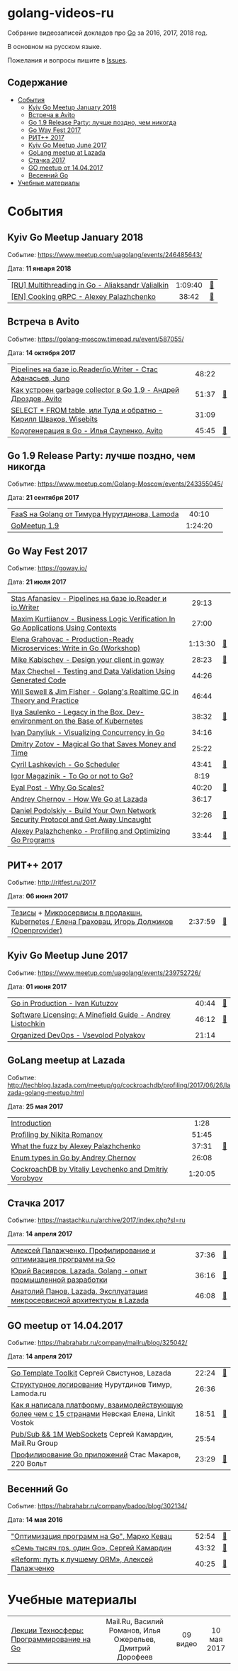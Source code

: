 # golang-videos-ru

Собрание видеозаписей докладов про [Go](https://golang.org/) за 2016, 2017, 2018 год.

В основном на русском языке.

Пожелания и вопросы пишите в [Issues](https://github.com/hH39797J/golang-videos-ru/issues).


## Содержание

* [События](#%D0%A1%D0%BE%D0%B1%D1%8B%D1%82%D0%B8%D1%8F)
  * [Kyiv Go Meetup January 2018](#kyiv-go-meetup-january-2018)
  * [Встреча в Avito](#%D0%92%D1%81%D1%82%D1%80%D0%B5%D1%87%D0%B0-%D0%B2-avito)
  * [Go 1\.9 Release Party: лучше поздно, чем никогда](#go-19-release-party-%D0%BB%D1%83%D1%87%D1%88%D0%B5-%D0%BF%D0%BE%D0%B7%D0%B4%D0%BD%D0%BE-%D1%87%D0%B5%D0%BC-%D0%BD%D0%B8%D0%BA%D0%BE%D0%B3%D0%B4%D0%B0)
  * [Go Way Fest 2017](#go-way-fest-2017)
  * [РИТ\+\+ 2017](#%D0%A0%D0%98%D0%A2-2017)
  * [Kyiv Go Meetup June 2017](#kyiv-go-meetup-june-2017)
  * [GoLang meetup at Lazada](#golang-meetup-at-lazada)
  * [Стачка 2017](#%D0%A1%D1%82%D0%B0%D1%87%D0%BA%D0%B0-2017)
  * [GO meetup от 14\.04\.2017](#go-meetup-%D0%BE%D1%82-14042017)
  * [Весенний Go](#%D0%92%D0%B5%D1%81%D0%B5%D0%BD%D0%BD%D0%B8%D0%B9-go)
* [Учебные материалы](#%D0%A3%D1%87%D0%B5%D0%B1%D0%BD%D1%8B%D0%B5-%D0%BC%D0%B0%D1%82%D0%B5%D1%80%D0%B8%D0%B0%D0%BB%D1%8B)


# События


## Kyiv Go Meetup January 2018

Событие: https://www.meetup.com/uagolang/events/246485643/

Дата: **11 января 2018**

| | | |
| --- | :---: | --- |
| [[RU] Multithreading in Go - Aliaksandr Valialkin](https://youtu.be/HzAXT1ORH3o) | 1:09:40 | [:notebook:](https://docs.google.com/presentation/d/1n944pO3RhKyPIirZpKFXf7Ab0SakPrZzujym_qw5VQM/edit#slide=id.p) |
| [[EN] Cooking gRPC - Alexey Palazhchenko](https://youtu.be/E5IXyMLP1RI) | 38:42 | [:notebook:](https://speakerdeck.com/aleksi/cooking-grpc) |


## Встреча в Avito

Событие: https://golang-moscow.timepad.ru/event/587055/

Дата: **14 октября 2017**

| | | |
| --- | :---: | --- |
| [Pipelines на базе io.Reader/io.Writer - Стас Афанасьев, Juno](https://youtu.be/kuyjuGk1USY) | 48:22 | |
| [Как устроен garbage collector в Go 1.9 - Андрей Дроздов, Avito](https://youtu.be/CX4GSErFenI) | 51:37 | [:notebook:](https://speakerdeck.com/avitotech/kak-ustroien-garbage-collector-v-go-1-dot-9-andriei-drozdov-avito) |
| [SELECT * FROM table, или Туда и обратно - Кирилл Шваков, Wisebits](https://youtu.be/N_iHzIew2Wg) | 31:09 | |
| [Кодогенерация в Go - Илья Сауленко, Avito](https://youtu.be/HtQLBdD82vE) | 45:45 | [:notebook:](https://speakerdeck.com/avitotech/kodoghienieratsiia-v-go-il-ia-saulienko-avito) |


## Go 1.9 Release Party: лучше поздно, чем никогда

Событие: https://www.meetup.com/Golang-Moscow/events/243355045/

Дата: **21 сентября 2017**

| | | |
| --- | :---: | --- |
| [FaaS на Golang от Тимура Нурутдинова, Lamoda](https://youtu.be/vV5Lqq2RBy8) | 40:10 | |
| [GoMeetup 1.9](https://youtu.be/eCMkwFHCQqI) | 1:24:20 | |


## Go Way Fest 2017

Событие: https://goway.io/

Дата: **21 июля 2017**

| | | |
| --- | :---: | --- |
| [Stas Afanasiev - Pipelines на базе io.Reader и io.Writer](https://youtu.be/X2D2L1MQFrQ) | 29:13 | |
| [Maxim Kurtiianov - Business Logic Verification In Go Applications Using Contexts](https://youtu.be/LQ-1Hk2NNFU) | 27:00 | |
| [Elena Grahovac - Production-Ready Microservices: Write in Go (Workshop)](https://youtu.be/7jNsrSAPORQ) | 1:13:30 | [:notebook:](https://github.com/rumyantseva/production-ready-microservices) |
| [Mike Kabischev - Design your client in goway](https://youtu.be/SlhG7bCRA6Q) | 28:23 | [:notebook:](https://speakerdeck.com/mkabischev/design-your-client-go-way) |
| [Max Chechel - Testing and Data Validation Using Generated Code](https://youtu.be/JrN9-GLUSkM) | 44:26 | |
| [Will Sewell & Jim Fisher - Golang's Realtime GC in Theory and Practice](https://youtu.be/5hNRcoH4-Lk) | 46:44 | |
| [Ilya Saulenko - Legacy in the Box. Dev-environment on the Base of Kubernetes](https://youtu.be/Qopz14d1oew) | 38:32 | [:notebook:](https://speakerdeck.com/mynameiswhm/legacy-v-korobochkie) | 
| [Ivan Danyliuk - Visualizing Concurrency in Go](https://youtu.be/QNY2QcmxVJQ) | 34:16 | |
| [Dmitry Zotov - Magical Go that Saves Money and Time](https://youtu.be/Q30Hhiaq5xA) | 25:22 | |
| [Cyril Lashkevich - Go Scheduler](https://youtu.be/Gy6XEYWYht8) | 43:41 | [:notebook:](https://speakerdeck.com/notorca/go-scheduler) |
| [Igor Magazinik - To Go or not to Go?](https://youtu.be/EBKo2HG-s-g) | 8:19 | |
| [Eyal Post - Why Go Scales?](https://youtu.be/e2QVjmN5IF4) | 40:20 | [:notebook:](https://www.slideshare.net/EyalPost/why-go-scales) |
| [Andrey Chernov - How We Go at Lazada](https://youtu.be/ywSmz4_PS5w) | 36:17 | |
| [Daniel Podolskiy - Build Your Own Network Security Protocol and Get Away Uncaught](https://youtu.be/SxGCSlqnGtw) | 32:26 | [:notebook:](https://www.slideshare.net/DanielPodolsky/build-your-own-network-security-protocol-and-get-away-uncaught) |
| [Alexey Palazhchenko - Profiling and Optimizing Go Programs](https://youtu.be/WalT3Q49UQY) | 33:44 | [:notebook:](https://speakerdeck.com/aleksi/profiling-and-optimizing-go-programs) |


## РИТ++ 2017

Событие: http://ritfest.ru/2017

Дата: **06 июня 2017**

| | | |
| --- | :---: | --- |
| [Тезисы](http://ritfest.ru/2017/abstracts/2564) + [Микросервисы в продакшн. Kubernetes / Елена Граховац, Игорь Должиков (Openprovider)](https://youtu.be/0ndWw1udpsA?t=7m16s) | 2:37:59 | [:notebook:](https://github.com/k8s-community/rit-2017-slides) | 


## Kyiv Go Meetup June 2017

Событие: https://www.meetup.com/uagolang/events/239752726/

Дата: **01 июня 2017**

| | | |
| --- | :---: | --- |
| [Go in Production - Ivan Kutuzov](https://youtu.be/03roDYNBkok) | 40:44 | [:notebook:](https://go-talks.appspot.com/github.com/GolangUA/talks/2017/0428-go-in-prod.slide#1) |
| [Software Licensing: A Minefield Guide - Andrey Listochkin](https://youtu.be/fSUdXAKZNcA) | 46:12 | [:notebook:](https://docs.google.com/presentation/d/1ADPMDa_Sna9-zmChndL4YwxXUNZ3fX_nCyM2PWVwsx8/edit#slide=id.p) |
| [Organized DevOps - Vsevolod Polyakov](https://youtu.be/yKkBw2xgEdo) | 21:14 | |


## GoLang meetup at Lazada

Событие: http://techblog.lazada.com/meetup/go/cockroachdb/profiling/2017/06/26/lazada-golang-meetup.html

Дата: **25 мая 2017**

| | | |
| --- | :---: | --- |
| [Introduction](https://youtu.be/6LeQUBLO6ds) | 1:28 | |
| [Profiling by Nikita Romanov](https://youtu.be/frtLB7HVT18) | 51:45 | |
| [What the fuzz by Alexey Palazhchenko](https://youtu.be/tn7vxf7xv9o) | 37:31 | [:notebook:](https://speakerdeck.com/aleksi/what-the-fuzz) |
| [Enum types in Go by Andrey Chernov](https://youtu.be/BSknNvSRIno) | 26:08 | |
| [CockroachDB by Vitaliy Levchenko and Dmitriy Vorobyov](https://youtu.be/_wg-Nczatxo) | 1:20:05 | |


## Стачка 2017

Событие: https://nastachku.ru/archive/2017/index.php?sl=ru

Дата: **14 апреля 2017**

| | | |
| --- | :---: | --- |
| [Алексей Палажченко. Профилирование и оптимизация программ на Go](https://youtu.be/xRs1gN9BCVw) | 37:36 | [:notebook:](https://speakerdeck.com/aleksi/profilirovaniie-i-optimizatsiia-proghramm-na-go) |
| [Юрий Васияров. Lazada. Golang - опыт промышленной разработки](https://youtu.be/MitOZ3Bx6QE) | 36:16 | [:notebook:](https://www.slideshare.net/YuriyVasiyarov/2017-golang) |
| [Анатолий Панов. Lazada. Эксплуатация микросервисной архитектуры в Lazada](https://youtu.be/TLKsCOy0W2o) | 46:08 | [:notebook:](https://www.slideshare.net/AnatolyP/lazada-76500539) | 


## GO meetup от 14.04.2017

Событие: https://habrahabr.ru/company/mailru/blog/325042/

Дата: **14 апреля 2017**

| | | |
| --- | :---: | --- |
| [Go Template Toolkit](https://youtu.be/Tfa_oDTUK3c) Сергей Свистунов, Lazada | 22:24 | [:notebook:](https://www.slideshare.net/MailRuGroup/go-template-toolkit-lazada) |
| [Структурное логирование](https://youtu.be/c_MPDg2C9tg) Нурутдинов Тимур, Lamoda.ru | 26:36 | |
| [Как я написала платформу, взаимодействующую более чем с 15 странами](https://youtu.be/qj3kNvRmSRQ) Невская Елена, Linkit Vostok | 18:51 | [:notebook:](https://www.slideshare.net/MailRuGroup/15-linkit-vostok) |
| [Pub/Sub && 1M WebSockets](https://youtu.be/dIiNBSOeVPs) Сергей Камардин, Mail.Ru Group | 25:54 | |
| [Профилирование Go приложений](https://youtu.be/-a0CfL1pcxI) Стас Макаров, 220 Вольт | 23:29 | [:notebook:](https://www.slideshare.net/MailRuGroup/go-220) |


## Весенний Go

Событие: https://habrahabr.ru/company/badoo/blog/302134/

Дата: **14 мая 2016**

| | | |
| --- | :---: | --- |
| ["Оптимизация программ на Go", Марко Кевац](https://youtu.be/0i1nO9gwACY) | 52:54 | [:notebook:](https://www.slideshare.net/BadooDev/profiling-and-optimizing-go-programs) |
| [«Семь тысяч rps, один Go», Сергей Камардин](https://youtu.be/iriGUxZI-Cg) | 43:32 | [:notebook:](https://www.slideshare.net/BadooDev/rps-go) |
| [«Reform: путь к лучшему ORM», Алексей Палажченко](https://youtu.be/IFBnCh_rs6g) | 40:25 | [:notebook:](https://speakerdeck.com/aleksi/reform-put-k-luchshiemu-orm) |


# Учебные материалы


| | | | |
| --- | :---: | :---: | :---: |
| [Лекции Техносферы: Программирование на Go](https://habrahabr.ru/company/mailru/blog/327966/) | Mail.Ru, Василий Романов, Илья Ожерельев, Дмитрий Дорофеев | 09 видео | 10 мая 2017 |

